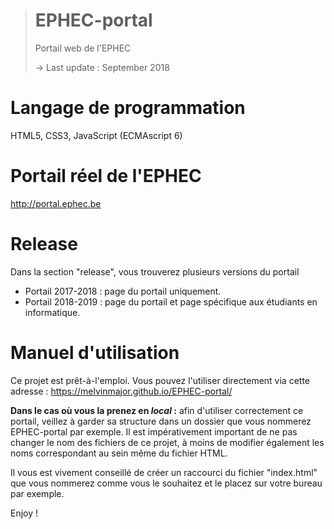 ># EPHEC-portal
>Portail web de l'EPHEC
>
>-> Last update : September 2018

Langage de programmation
==
HTML5, CSS3, JavaScript (ECMAscript 6)

Portail réel de l'EPHEC
==
http://portal.ephec.be

Release
==
Dans la section "release", vous trouverez plusieurs versions du portail
- Portail 2017-2018 : page du portail uniquement.
- Portail 2018-2019 : page du portail et page spécifique aux étudiants en informatique.

Manuel d'utilisation
==
Ce projet est prêt-à-l'emploi.
Vous pouvez l'utiliser directement via cette adresse : https://melvinmajor.github.io/EPHEC-portal/

**Dans le cas où vous la prenez en _local_ :**
afin d'utiliser correctement ce portail, veillez à garder sa structure dans un dossier que vous nommerez EPHEC-portal par exemple.
Il est impérativement important de ne pas changer le nom des fichiers de ce projet, à moins de modifier également les noms correspondant au sein même du fichier HTML.

Il vous est vivement conseillé de créer un raccourci du fichier "index.html" que vous nommerez comme vous le souhaitez et le placez sur votre bureau par exemple.

Enjoy !